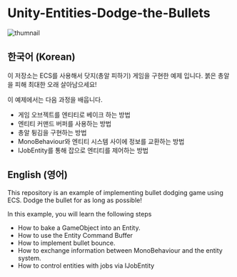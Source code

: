 # Unity-Entities-Dodge-the-Bullets

![thumnail](./thumnail.png)

## 한국어 (Korean)
이 저장소는 ECS를 사용해서 닷지(총알 피하기) 게임을 구현한 예제 입니다.
붉은 총알을 피해 최대한 오래 살아남으세요!

이 예제에서는 다음 과정을 배웁니다.

* 게임 오브젝트를 엔티티로 베이크 하는 방법
* 엔티티 커맨드 버퍼를 사용하는 방법
* 총알 튕김을 구현하는 방법
* MonoBehaviour와 엔티티 시스템 사이에 정보를 교환하는 방법
* IJobEntity를 통해 잡으로 엔티티를 제어하는 방법

## English (영어)
This repository is an example of implementing bullet dodging game using ECS.
Dodge the bullet for as long as possible!

In this example, you will learn the following steps

* How to bake a GameObject into an Entity.
* How to use the Entity Command Buffer
* How to implement bullet bounce.
* How to exchange information between MonoBehaviour and the entity system.
* How to control entities with jobs via IJobEntity